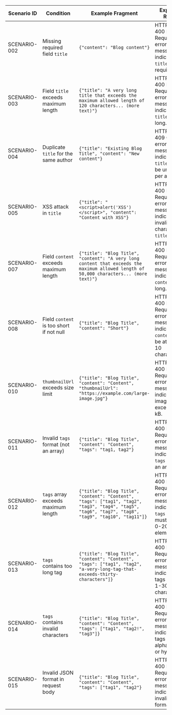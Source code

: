 
Scenario ID | Condition | Example Fragment | Expected Result
--- | --- | --- | ---
SCENARIO-002 | Missing required field `title` | ```{"content": "Blog content"}``` | HTTP Status 400 Bad Request; error message indicating `title` is required.
SCENARIO-003 | Field `title` exceeds maximum length | ```{"title": "A very long title that exceeds the maximum allowed length of 120 characters... (more text)"}``` | HTTP Status 400 Bad Request; error message indicating `title` is too long.
SCENARIO-004 | Duplicate `title` for the same author | ```{"title": "Existing Blog Title", "content": "New content"}``` | HTTP Status 409 Conflict; error message indicating `title` must be unique per author.
SCENARIO-005 | XSS attack in `title` | ```{"title": "<script>alert('XSS')</script>", "content": "Content with XSS"}``` | HTTP Status 400 Bad Request; error message indicating invalid characters in `title`.
SCENARIO-007 | Field `content` exceeds maximum length | ```{"title": "Blog Title", "content": "A very long content that exceeds the maximum allowed length of 50,000 characters... (more text)"}``` | HTTP Status 400 Bad Request; error message indicating `content` is too long.
SCENARIO-008 | Field `content` is too short if not null | ```{"title": "Blog Title", "content": "Short"}``` | HTTP Status 400 Bad Request; error message indicating `content` must be at least 10 characters.
SCENARIO-010 | `thumbnailUrl` exceeds size limit | ```{"title": "Blog Title", "content": "Content", "thumbnailUrl": "https://example.com/large-image.jpg"}``` | HTTP Status 400 Bad Request; error message indicating image size exceeds 2 kB.
SCENARIO-011 | Invalid `tags` format (not an array) | ```{"title": "Blog Title", "content": "Content", "tags": "tag1, tag2"}``` | HTTP Status 400 Bad Request; error message indicating `tags` must be an array.
SCENARIO-012 | `tags` array exceeds maximum length | ```{"title": "Blog Title", "content": "Content", "tags": ["tag1", "tag2", "tag3", "tag4", "tag5", "tag6", "tag7", "tag8", "tag9", "tag10", "tag11"]}``` | HTTP Status 400 Bad Request; error message indicating `tags` array must have 0-20 elements.
SCENARIO-013 | `tags` contains too long tag | ```{"title": "Blog Title", "content": "Content", "tags": ["tag1", "tag2", "a-very-long-tag-that-exceeds-thirty-characters"]}``` | HTTP Status 400 Bad Request; error message indicating tags must be 1-30 characters.
SCENARIO-014 | `tags` contains invalid characters | ```{"title": "Blog Title", "content": "Content", "tags": ["tag1", "tag2!", "tag3"]}``` | HTTP Status 400 Bad Request; error message indicating tags must be alphanumeric or hyphen.
SCENARIO-015 | Invalid JSON format in request body | ```{"title": "Blog Title", "content": "Content", "tags": ["tag1", "tag2"}``` | HTTP Status 400 Bad Request; error message indicating invalid JSON format.
